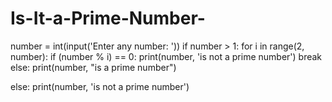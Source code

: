 # Is-It-a-Prime-Number-

number = int(input('Enter any number: '))
if number > 1:
  for i in range(2, number):
    if (number % i) == 0:
      print(number, 'is not a prime number')
      break
  else: 
    print(number, "is a prime number")

else: 
  print(number, 'is not a prime number')
